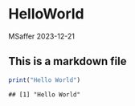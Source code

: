 HelloWorld
================
MSaffer
2023-12-21

## This is a markdown file

``` r
print("Hello World")
```

    ## [1] "Hello World"
